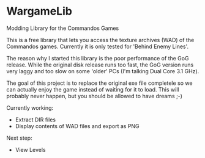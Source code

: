 # WargameLib
Modding Library for the Commandos Games

This is a free library that lets you access the texture archives (WAD) of the Commandos games.
Currently it is only tested for 'Behind Enemy Lines'.

The reason why I started this library is the poor performance of the GoG release.
While the original disk release runs too fast, the GoG version runs very laggy 
and too slow on some 'older' PCs (I'm talking Dual Core 3.1 GHz).

The goal of this project is to replace the original exe file completele so we can
actually enjoy the game instead of waiting for it to load. This will probably never
happen, but you should be allowed to have dreams ;-)

Currently working:
- Extract DIR files
- Display contents of WAD files and export as PNG

Next step:
- View Levels
